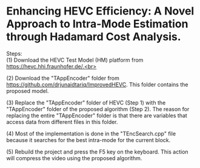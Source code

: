 # Enhancing HEVC Efficiency: A Novel Approach to Intra-Mode Estimation through Hadamard Cost Analysis.
Steps: <br>
(1) Download the HEVC Test Model (HM) platform from https://hevc.hhi.fraunhofer.de/.<br>

(2) Download the "TAppEncoder" folder from https://github.com/drjunaidtariq/ImprovedHEVC. This folder contains the proposed model.<br>

(3) Replace the "TAppEncoder" folder of HEVC (Step 1) with the "TAppEncoder" folder of the proposed algorithm (Step 2). The reason for replacing the entire "TAppEncoder" folder is that there are variables that access data from different files in this folder.<br>

(4) Most of the implementation is done in the "TEncSearch.cpp" file because it searches for the best intra-mode for the current block.<br>

(5) Rebuild the project and press the F5 key on the keyboard. This action will compress the video using the proposed algorithm.<br>
